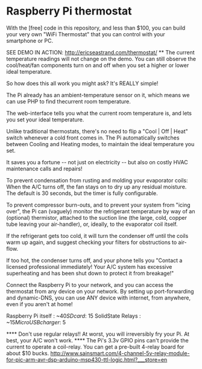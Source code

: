Raspberry Pi thermostat
==========

With the [free] code in this repository, and less than $100, you can build your very own "WiFi Thermostat" that you can control with your smartphone or PC.

SEE DEMO IN ACTION: http://ericseastrand.com/thermostat/
 ** The current temperature readings will not change on the demo. You can still observe the cool/heat/fan components turn on and off when you set a higher or lower ideal temperature.


So how does this all work you might ask? It's REALLY simple!

The Pi already has an ambient-temperature sensor on it, which means we can use PHP to find thecurrent room temperature.

The web-interface tells you what the current room temperature is, and lets you set your ideal temperature.


Unlike traditional thermostats, there's no need to flip a "Cool | Off | Heat" switch whenever a cold front comes in.
The Pi automatically switches between Cooling and Heating modes, to maintain the ideal temperature you set.

It saves you a fortune -- not just on electricity -- but also on costly HVAC maintenance calls and repairs!

To prevent condensation from rusting and molding your evaporator coils:
  When the A/C turns off, the fan stays on to dry up any residual moisture. The default is 30 seconds, but the timer is fully configurable.


To prevent compressor burn-outs, and to prevent your system from "icing over", the Pi can (vaguely) monitor the refrigerant temperature by way of an (optional) thermistor, attached to the suction line (the large, cold, copper tube leaving your air-handler), or, ideally, to the evaporator coil itself.

If the refrigerant gets too cold, it will turn the condenser off until the coils warm up again, and suggest checking your filters for obstructions to air-flow.

If too hot, the condenser turns off, and your phone tells you "Contact a licensed professional immediately! Your A/C system has excessive superheating and has been shut down to protect it from breakage!"


Connect the Raspberry Pi to your network, and you can access the thermostat from any device on your network.
By setting up port-forwarding and dynamic-DNS, you can use ANY device with internet, from anywhere, even if you aren't at home!

Raspberry Pi itself : ~$40
SD card             : ~$15
SolidState Relays   : ~$15
MicroUSB charger    : ~$5

**** Don't use regular relays!! At worst, you will irreversibly fry your Pi. At best, your A/C won't work. ****
The Pi's 3.3v GPIO pins can't provide the current to operate a coil-relay. You can get a pre-built 4-relay board for about $10 bucks.
http://www.sainsmart.com/4-channel-5v-relay-module-for-pic-arm-avr-dsp-arduino-msp430-ttl-logic.html?___store=en

